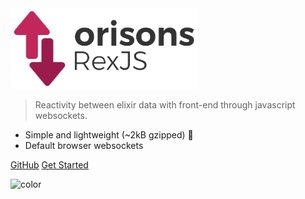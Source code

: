 <img src="_media/orisons_rexjs_logo.svg" width="300px">

> Reactivity between elixir data with front-end through javascript websockets.

- Simple and lightweight (~2kB gzipped) :rocket:
- Default browser websockets

[GitHub](https://github.com/orisons/rexjs-javascript/)
[Get Started](?id=rexjs-javascript)

![color](#f0f0f0)